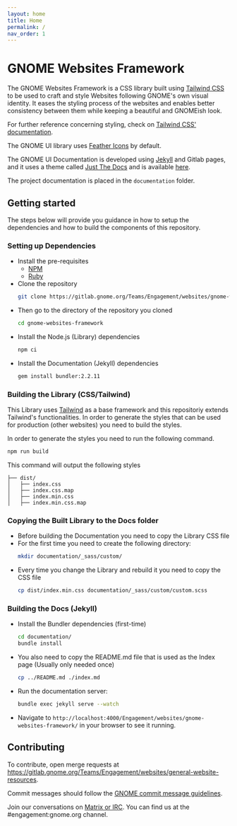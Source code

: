 ```yaml
---
layout: home
title: Home
permalink: /
nav_order: 1
---
```


# GNOME Websites Framework

The GNOME Websites Framework is a CSS library built using [Tailwind CSS](https://tailwindcss.com/) to be used to craft and style Websites following GNOME's own visual identity. It eases the styling process of the websites and enables better consistency between them while keeping a beautiful and GNOMEish look.

For further reference concerning styling, check on [Tailwind CSS' documentation](https://tailwindcss.com/).

The GNOME UI library uses [Feather Icons](https://feathericons.com/) by default.

The GNOME UI Documentation is developed using [Jekyll](https://jekyllrb.com/) and Gitlab pages, and it uses a theme called [Just The Docs](https://pmarsceill.github.io/just-the-docs/) and is available [here](https://teams.pages.gitlab.gnome.org/Engagement/websites/gnome-websites-framework/). 

The project documentation is placed in the `documentation` folder.

## Getting started

The steps below will provide you guidance in how to setup the dependencies and how to build the components of this repository.

### Setting up Dependencies

- Install the pre-requisites
  - [NPM](https://www.npmjs.com/get-npm)
  - [Ruby](https://www.ruby-lang.org/en/downloads/)
- Clone the repository
    ```sh
    git clone https://gitlab.gnome.org/Teams/Engagement/websites/gnome-websites-framework.git
    ```
- Then go to the directory of the repository you cloned
    ```sh
    cd gnome-websites-framework
    ```
- Install the Node.js (Library) dependencies
    ```sh
    npm ci
    ```
- Install the Documentation (Jekyll) dependencies
    ```sh
    gem install bundler:2.2.11
    ```

### Building the Library (CSS/Tailwind)

This Library uses [Tailwind](https://tailwindcss.com/) as a base framework and this repositoriy extends Tailwind's functionalities. In order to generate the styles that can be used for production (other websites) you need to build the styles.

In order to generate the styles you need to run the following command.

```sh
npm run build
```

This command will output the following styles

```
├── dist/
│   ├── index.css
│   ├── index.css.map
│   ├── index.min.css
│   ├── index.min.css.map
```

### Copying the Built Library to the Docs folder

- Before building the Documentation you need to copy the Library CSS file
- For the first time you need to create the following directory:
    ```sh
    mkdir documentation/_sass/custom/
    ```
- Every time you change the Library and rebuild it you need to copy the CSS file
    ```sh
    cp dist/index.min.css documentation/_sass/custom/custom.scss
    ```

### Building the Docs (Jekyll)

- Install the Bundler dependencies (first-time)
    ```sh
    cd documentation/
    bundle install
    ```
- You also need to copy the README.md file that is used as the Index page (Usually only needed once)
    ```sh
    cp ../README.md ./index.md
    ```
- Run the documentation server:
    ```sh
    bundle exec jekyll serve --watch
    ```
- Navigate to `http://localhost:4000/Engagement/websites/gnome-websites-framework/` in your browser to see it running.

## Contributing

To contribute, open merge requests at https://gitlab.gnome.org/Teams/Engagement/websites/general-website-resources.

Commit messages should follow the [GNOME commit message guidelines](https://wiki.gnome.org/Git/CommitMessages).

Join our conversations on [Matrix or IRC](https://wiki.gnome.org/Community/GettingInTouch/IRC). You can find us at the #engagement:gnome.org channel.

